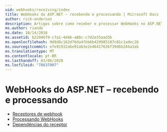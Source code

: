 ```yaml
---
uid: webhooks/receiving/index
title: WebHooks do ASP.NET – recebendo e processando | Microsoft Docs
author: rick-anderson
description: Artigos sobre como receber e processar WebHooks no ASP.NET
ms.author: riande
ms.date: 10/14/2016
ms.assetid: b22046f9-c7a1-4d46-a80c-c7d2e35aad3b
ms.openlocfilehash: 9d8d8c162d76da4fbb6b429985107c01c1adec26
ms.sourcegitcommit: e7e91932a6e91a63e2e46417626f39d6b244a3ab
ms.translationtype: MT
ms.contentlocale: pt-BR
ms.lasthandoff: 03/06/2020
ms.locfileid: "78637007"
---
```

# <a name="aspnet-webhooks---receiving-and-processing"></a>WebHooks do ASP.NET – recebendo e processando

* [Receptores de webhook](receivers.md)
* [Processando WebHooks](handlers.md)
* [Dependências do receptor](dependencies.md)
